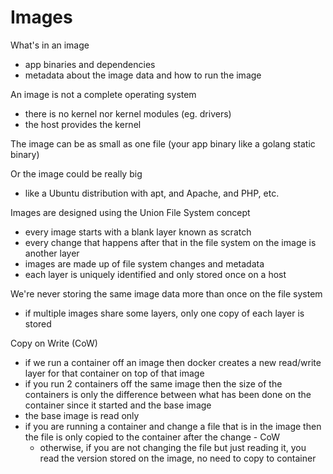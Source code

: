 # Images
What's in an image
* app binaries and dependencies
* metadata about the image data and how to run the image

An image is not a complete operating system
* there is no kernel nor kernel modules (eg. drivers)
* the host provides the kernel

The image can be as small as one file (your app binary like a golang static binary)

Or the image could be really big
* like a Ubuntu distribution with apt, and Apache, and PHP, etc.

Images are designed using the Union File System concept
* every image starts with a blank layer known as scratch
* every change that happens after that in the file system on the image is another layer
* images are made up of file system changes and metadata
* each layer is uniquely identified and only stored once on a host

We're never storing the same image data more than once on the file system
* if multiple images share some layers, only one copy of each layer is stored

Copy on Write (CoW)
* if we run a container off an image then docker creates a new read/write layer for that container on top of that image
* if you run 2 containers off the same image then the size of the containers is only the difference between what has been done on the container since it started and the base image
* the base image is read only
* if you are running a container and change a file that is in the image then the file is only copied to the container after the change - CoW
  * otherwise, if you are not changing the file but just reading it, you read the version stored on the image, no need to copy to container
